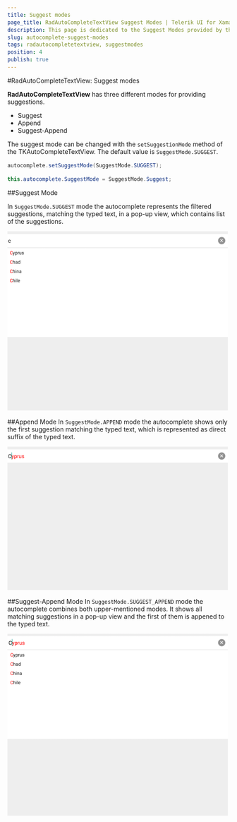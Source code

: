 ```yaml
---
title: Suggest modes
page_title: RadAutoCompleteTextView Suggest Modes | Telerik UI for Xamarin.Android Documentation
description: This page is dedicated to the Suggest Modes provided by the RadAutoCompleteTextView control.
slug: autocomplete-suggest-modes
tags: radautocompletetextview, suggestmodes
position: 4
publish: true
---
```


#RadAutoCompleteTextView: Suggest modes

**RadAutoCompleteTextView** has three different modes for providing suggestions. 

- Suggest
- Append
- Suggest-Append

The suggest mode can be changed with the `setSuggestionMode` method of the TKAutoCompleteTextView. The default value is `SuggestMode.SUGGEST`.

```Java
autocomplete.setSuggestMode(SuggestMode.SUGGEST);
```
```C#
this.autocomplete.SuggestMode = SuggestMode.Suggest;
```

##Suggest Mode

In `SuggestMode.SUGGEST` mode the autocomplete represents the filtered suggestions, matching the typed text, in a pop-up view, which contains list of the suggestions.

![TelerikUI-AutoComplete-Suggest-Modes](images/autocomplete-suggest-mode.png "Suggest mode")

##Append Mode
In `SuggestMode.APPEND` mode the autocomplete shows only the first suggestion matching the typed text, which is represented as direct suffix of the typed text.

![TelerikUI-AutoComplete-Completion-Modes](images/autocomplete-append.png "Append mode")

##Suggest-Append Mode
In `SuggestMode.SUGGEST_APPEND` mode the autocomplete combines both upper-mentioned modes. It shows all matching suggestions in a pop-up view and the first of them is appened to the typed text.

![TelerikUI-AutoComplete-Completion-Modes](images/autocomplete-suggest-append.png "Suggest-Append mode")